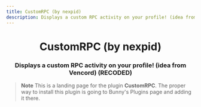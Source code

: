 ```yaml
---
title: CustomRPC (by nexpid)
description: Displays a custom RPC activity on your profile! (idea from Vencord) (RECODED)
---
```


<!--
  * This file was autogenerated
  * If you want to change anything, do so in the build.mjs script
  * https://github.com/nexpid/BunnyPlugins/edit/main/scripts/build.mjs
-->

<div align="center">
    <h1>CustomRPC (by nexpid)</h1>
    <h3>Displays a custom RPC activity on your profile! (idea from Vencord) (RECODED)</h3>
</div>

> **Note**
> This is a landing page for the plugin **CustomRPC**. The proper way to install this plugin is going to Bunny's Plugins page and adding it there.
